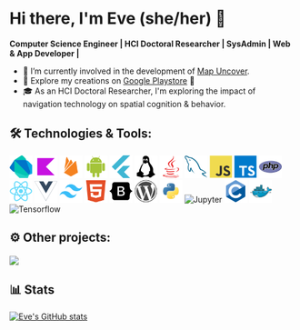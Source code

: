 # Hi there, I'm Eve (she/her) 👋

<p >
  <b>Computer Science Engineer | HCI Doctoral Researcher | SysAdmin | Web & App Developer | </b>
</p>

- 🔭 I’m currently involved in the development of [Map Uncover][mapuncover].
- 📱 Explore my creations on [Google Playstore][playstore] 🚀 
- 🎓 As an HCI Doctoral Researcher, I'm exploring the impact of navigation technology on spatial cognition & behavior.

## 🛠️ Technologies & Tools:

<p>
  <img src="https://raw.githubusercontent.com/devicons/devicon/master/icons/dart/dart-original.svg" alt="Dart" width="40" height="40"/>
  <img src="https://raw.githubusercontent.com/devicons/devicon/master/icons/kotlin/kotlin-plain.svg" alt="Kotlin" width="40" height="40"/>
  <img src="https://raw.githubusercontent.com/devicons/devicon/master/icons/firebase/firebase-plain.svg" alt="Firebase" width="40" height="40"/>
  <img src="https://github.com/devicons/devicon/blob/master/icons/android/android-original.svg" alt="Android" width="40" height="40"/>
  <img src="https://raw.githubusercontent.com/devicons/devicon/master/icons/flutter/flutter-plain.svg" alt="Flutter" width="40" height="40"/>
  <img src="https://github.com/devicons/devicon/blob/master/icons/linux/linux-plain.svg" alt="Linux" width="40" height="40"/>
  <img src="https://raw.githubusercontent.com/devicons/devicon/master/icons/java/java-plain.svg" alt="Java" width="40" height="40"/>
  <img src="https://raw.githubusercontent.com/devicons/devicon/master/icons/mysql/mysql-plain.svg" alt="MYSQL" width="40" height="40"/>
  <img src="https://github.com/devicons/devicon/blob/master/icons/javascript/javascript-original.svg" alt="JavaScript" width="40" height="40"/>
  <img src="https://raw.githubusercontent.com/devicons/devicon/master/icons/typescript/typescript-plain.svg" alt="TS" width="40" height="40"/>
  <img src="https://raw.githubusercontent.com/devicons/devicon/master/icons/php/php-original.svg" alt="PHP" width="40" height="40"/>
  <img src="https://raw.githubusercontent.com/devicons/devicon/master/icons/react/react-original.svg" alt="React" width="40" height="40"/>
  <img src="https://raw.githubusercontent.com/devicons/devicon/master/icons/vuejs/vuejs-plain.svg" alt="Vue.js" width="40" height="40"/>
  <img src="https://raw.githubusercontent.com/devicons/devicon/master/icons/tailwindcss/tailwindcss-plain.svg" alt="TailwindCSS" width="40" height="40"/>
  <img src="https://raw.githubusercontent.com/devicons/devicon/master/icons/html5/html5-plain.svg" alt="HTML5" width="40" height="40"/>
  <img src="https://raw.githubusercontent.com/devicons/devicon/master/icons/bootstrap/bootstrap-plain.svg" alt="Bootstrap" width="40" height="40"/>
  <img src="https://raw.githubusercontent.com/devicons/devicon/master/icons/wordpress/wordpress-plain.svg" alt="Wordpress" width="40" height="40"/>
  <img src="https://raw.githubusercontent.com/github/explore/80688e429a7d4ef2fca1e82350fe8e3517d3494d/topics/python/python.png" alt="Python" width="40" height="40"/>
  <img src="https://upload.wikimedia.org/wikipedia/commons/thumb/3/38/Jupyter_logo.svg/883px-Jupyter_logo.svg.png" alt="Jupyter" width="40" height="40"/>
  <img src="https://github.com/devicons/devicon/blob/master/icons/c/c-original.svg" alt="C++" width="40" height="40"/>
  <img src="https://github.com/devicons/devicon/blob/master/icons/docker/docker-original.svg" alt="Docker" width="40" height="40"/>
  <img src="https://upload.wikimedia.org/wikipedia/commons/thumb/2/2d/Tensorflow_logo.svg/1200px-Tensorflow_logo.svg.png" alt="Tensorflow" width="40" height="40"/>
</p>


## ⚙️ Other projects:

<a href="https://github.com/Tiltification/sonic-tilt">
  <img align="center" src="https://github-readme-stats.vercel.app/api/pin/?username=tiltification&repo=sonic-tilt" />
</a>
<br/>

## 📊 Stats

[![Eve's GitHub stats](https://github-readme-stats.vercel.app/api?username=eveetc)](https://github.com/eveetc)

<!-- [![Top Langs](https://github-readme-stats.vercel.app/api/top-langs/?username=eveetc&layout=compact)](https://github.com/eveetc) -->

[mapuncover]: https://mapuncover.com
[linkedin]: https://www.linkedin.com/in/eveschade
[playstore]: https://play.google.com/store/apps/developer?id=mnemeray
[github]: https://github.com/eveetc
